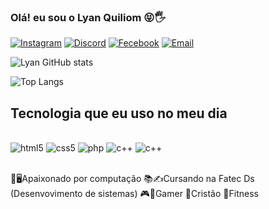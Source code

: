 ### Olá! eu sou o Lyan Quiliom 😝🖐️

[![Instagram](https://img.shields.io/badge/Instagram-E4405F?style=for-the-badge&logo=instagram&logoColor=white)](https://www.instagram.com/lyanquiliom_of/)
[![Discord](https://img.shields.io/badge/Discord-7289DA?style=for-the-badge&logo=discord&logoColor=white)](https://discord.com/channels/@LyanCord)
[![Fecebook](https://img.shields.io/badge/Facebook-1877F2?style=for-the-badge&logo=facebook&logoColor=white)](https://www.facebook.com/lyan.quiliomcord/?locale=pt_BR)
[![Email](https://img.shields.io/badge/Gmail-D14836?style=for-the-badge&logo=gmail&logoColor=white)](https://mail.google.com/mail/u/0/?tab=rm&ogbl#inbox)

![Lyan GitHub stats](https://github-readme-stats.vercel.app/api?username=devlyan&show_icons=true&theme=dark)

![Top Langs](https://github-readme-stats.vercel.app/api/top-langs/?username=davlyan&layout=compact)

## Tecnologia que eu uso no meu dia

<div style="display: inline_block"><br/>
    <img aling="center" alt="html5" src="https://img.shields.io/badge/HTML5-E34F26?style=for-the-badge&logo=html5&logoColor=white" />
      <img aling="center" alt="css5" src="https://img.shields.io/badge/CSS3-1572B6?style=for-the-badge&logo=css3&logoColor=white" />
        <img aling="center" alt="php" src="https://img.shields.io/badge/PHP-777BB4?style=for-the-badge&logo=php&logoColor=white" />
          <img aling="center" alt="c++" src="https://img.shields.io/badge/C%2B%2B-00599C?style=for-the-badge&logo=c%2B%2B&logoColor=white" />
          <img aling="center" alt="c++" src="https://img.shields.io/badge/Java-ED8B00?style=for-the-badge&logo=openjdk&logoColor=white" />
</div><br>

🥰🖥️Apaixonado por computação
📚✍️Cursando na Fatec Ds (Desenvovimento de sistemas)
🎮👾Gamer
🙌Cristão
💪Fitness
